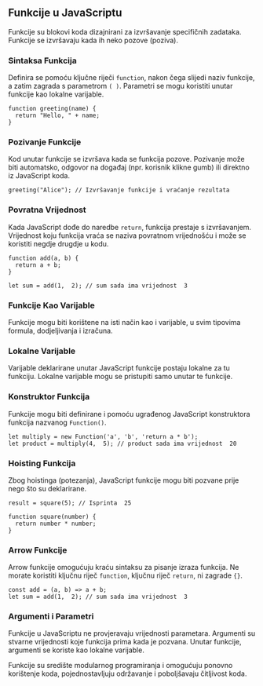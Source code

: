 ## Funkcije u JavaScriptu

Funkcije su blokovi koda dizajnirani za izvršavanje specifičnih zadataka. Funkcije se izvršavaju kada ih neko pozove (poziva).

### Sintaksa Funkcija

Definira se pomoću ključne riječi `function`, nakon čega slijedi naziv funkcije, a zatim zagrada s parametrom `( )`. Parametri se mogu koristiti unutar funkcije kao lokalne varijable.

```
function greeting(name) {
  return "Hello, " + name;
}
```

### Pozivanje Funkcije

Kod unutar funkcije se izvršava kada se funkcija pozove. Pozivanje može biti automatsko, odgovor na događaj (npr. korisnik klikne gumb) ili direktno iz JavaScript koda.

```
greeting("Alice"); // Izvršavanje funkcije i vraćanje rezultata
```

### Povratna Vrijednost

Kada JavaScript dođe do naredbe `return`, funkcija prestaje s izvršavanjem. Vrijednost koju funkcija vraća se naziva povratnom vrijednošću i može se koristiti negdje drugdje u kodu.

```
function add(a, b) {
  return a + b;
}

let sum = add(1,  2); // sum sada ima vrijednost  3
```

### Funkcije Kao Varijable

Funkcije mogu biti korištene na isti način kao i varijable, u svim tipovima formula, dodjeljivanja i izračuna.

### Lokalne Varijable

Varijable deklarirane unutar JavaScript funkcije postaju lokalne za tu funkciju. Lokalne varijable mogu se pristupiti samo unutar te funkcije.

### Konstruktor Funkcija

Funkcije mogu biti definirane i pomoću ugrađenog JavaScript konstruktora funkcija nazvanog `Function()`.

```
let multiply = new Function('a', 'b', 'return a * b');
let product = multiply(4,  5); // product sada ima vrijednost  20
```

### Hoisting Funkcija

Zbog hoistinga (potezanja), JavaScript funkcije mogu biti pozvane prije nego što su deklarirane.

```
result = square(5); // Isprinta  25

function square(number) {
  return number * number;
}
```

### Arrow Funkcije

Arrow funkcije omogućuju kraću sintaksu za pisanje izraza funkcija. Ne morate koristiti ključnu riječ `function`, ključnu riječ `return`, ni zagrade `{}`.

```
const add = (a, b) => a + b;
let sum = add(1,  2); // sum sada ima vrijednost  3
```

### Argumenti i Parametri

Funkcije u JavaScriptu ne provjeravaju vrijednosti parametara. Argumenti su stvarne vrijednosti koje funkcija prima kada je pozvana. Unutar funkcije, argumenti se koriste kao lokalne varijable.

Funkcije su središte modularnog programiranja i omogućuju ponovno korištenje koda, pojednostavljuju održavanje i poboljšavaju čitljivost koda.
